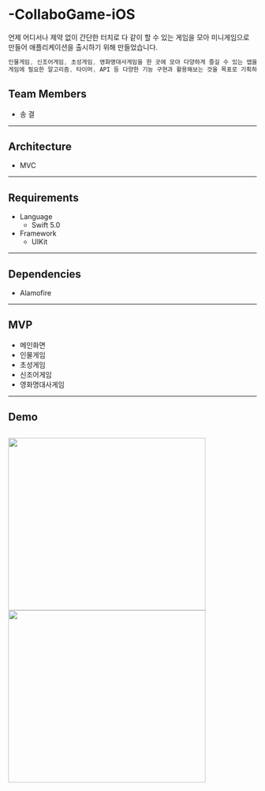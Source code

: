 # -CollaboGame-iOS


언제 어디서나 제약 없이 간단한 터치로 다 같이 할 수 있는 게임을 모아 미니게임으로 만들어 애플리케이션을 출시하기 위해 만들었습니다.

```swift
인물게임, 신조어게임, 초성게임, 영화명대사게임을 한 곳에 모아 다양하게 즐길 수 있는 앱을 개발함으로써,
게임에 필요한 알고리즘, 타이머, API 등 다양한 기능 구현과 활용해보는 것을 목표로 기획하였습니다.
```
## Team Members

- 송 결

---

## Architecture

- MVC

---

## Requirements

- Language
  - Swift 5.0
- Framework
  - UIKit

---

## Dependencies

- Alamofire

---

## MVP

- 메인화면
- 인물게임
- 초성게임
- 신조어게임
- 영화명대사게임

---

## Demo

<img src="https://img1.daumcdn.net/thumb/R1280x0/?scode=mtistory2&fname=https%3A%2F%2Fblog.kakaocdn.net%2Fdn%2FboMJNr%2FbtrEhqsMWLm%2F4QZVrcT4PkNlL8ExHgAoqK%2Fimg.png"  width="400" height="350" > <img src="https://img1.daumcdn.net/thumb/R1280x0/?scode=mtistory2&fname=https%3A%2F%2Fblog.kakaocdn.net%2Fdn%2FnrGDO%2FbtrEivUnwzW%2FTlZ7Z3CSwXZBbya3APkBzK%2Fimg.png"  width="400" height="350" >
---
